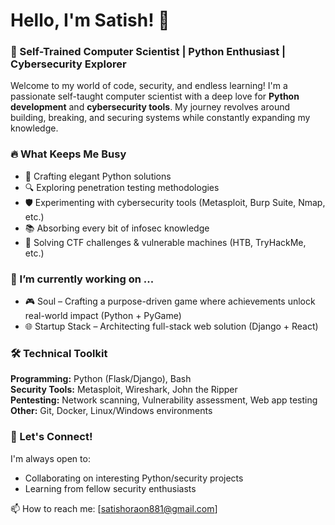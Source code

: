 # Hello, I'm Satish! 👋

### 🚀 Self-Trained Computer Scientist | Python Enthusiast | Cybersecurity Explorer

Welcome to my world of code, security, and endless learning! I'm a passionate self-taught computer scientist with a deep love for **Python development** and **cybersecurity tools**. My journey revolves around building, breaking, and securing systems while constantly expanding my knowledge.

### 🔥 What Keeps Me Busy
- 🐍 Crafting elegant Python solutions
- 🔍 Exploring penetration testing methodologies
- 🛡️ Experimenting with cybersecurity tools (Metasploit, Burp Suite, Nmap, etc.)
- 📚 Absorbing every bit of infosec knowledge
- 🧩 Solving CTF challenges & vulnerable machines (HTB, TryHackMe, etc.)


### 🔭 I’m currently working on ...
- 🎮 Soul – Crafting a purpose-driven game where achievements unlock real-world impact (Python + PyGame)
- 🌐 Startup Stack – Architecting full-stack web solution (Django + React)


### 🛠️ Technical Toolkit
**Programming:** Python (Flask/Django), Bash  
**Security Tools:** Metasploit, Wireshark, John the Ripper  
**Pentesting:** Network scanning, Vulnerability assessment, Web app testing  
**Other:** Git, Docker, Linux/Windows environments

### 💬 Let's Connect!
I'm always open to:
- Collaborating on interesting Python/security projects
- Learning from fellow security enthusiasts

📫 How to reach me: [satishoraon881@gmail.com]  
 



<!--
**atishraoon/atishraoon** is a ✨ _special_ ✨ repository because its `README.md` (this file) appears on your GitHub profile.

Here are some ideas to get you started:

- 🔭 I’m currently working on ...
- 🌱 I’m currently learning ...
- 👯 I’m looking to collaborate on ...
- 🤔 I’m looking for help with ...
- 💬 Ask me about ...
- 📫 How to reach me: ...
- 😄 Pronouns: ...
- ⚡ Fun fact: ...
-->
